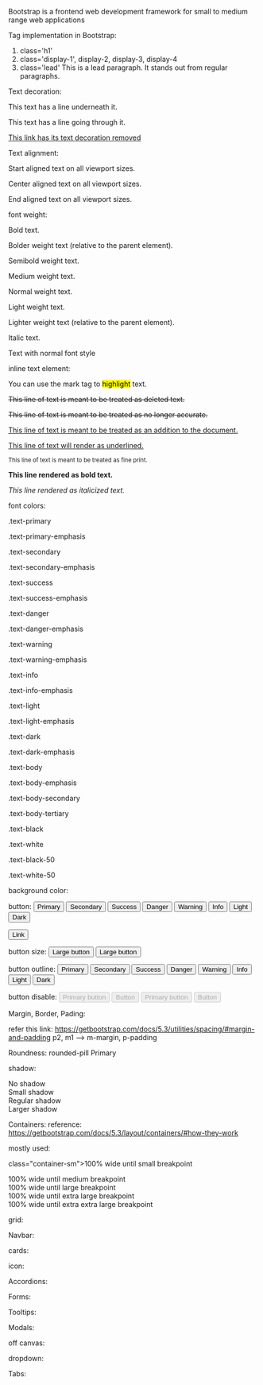 Bootstrap is a frontend web development framework for small to medium range web applications

Tag implementation in Bootstrap:
1. class='h1'
2. class='display-1', display-2, display-3, display-4
3. class='lead'  This is a lead paragraph. It stands out from regular paragraphs.

Text decoration:
<p class="text-decoration-underline">This text has a line underneath it.</p>
<p class="text-decoration-line-through">This text has a line going through it.</p>
<a href="#" class="text-decoration-none">This link has its text decoration removed</a>

Text alignment:
<p class="text-start">Start aligned text on all viewport sizes.</p>
<p class="text-center">Center aligned text on all viewport sizes.</p>
<p class="text-end">End aligned text on all viewport sizes.</p>

font weight:
<p class="fw-bold">Bold text.</p>
<p class="fw-bolder">Bolder weight text (relative to the parent element).</p>
<p class="fw-semibold">Semibold weight text.</p>
<p class="fw-medium">Medium weight text.</p>
<p class="fw-normal">Normal weight text.</p>
<p class="fw-light">Light weight text.</p>
<p class="fw-lighter">Lighter weight text (relative to the parent element).</p>
<p class="fst-italic">Italic text.</p>
<p class="fst-normal">Text with normal font style</p>

inline text element:
<p>You can use the mark tag to <mark>highlight</mark> text.</p>
<p><del>This line of text is meant to be treated as deleted text.</del></p>
<p><s>This line of text is meant to be treated as no longer accurate.</s></p>
<p><ins>This line of text is meant to be treated as an addition to the document.</ins></p>
<p><u>This line of text will render as underlined.</u></p>
<p><small>This line of text is meant to be treated as fine print.</small></p>
<p><strong>This line rendered as bold text.</strong></p>
<p><em>This line rendered as italicized text.</em></p>

font colors:
<p class="text-primary">.text-primary</p>
<p class="text-primary-emphasis">.text-primary-emphasis</p>
<p class="text-secondary">.text-secondary</p>
<p class="text-secondary-emphasis">.text-secondary-emphasis</p>
<p class="text-success">.text-success</p>
<p class="text-success-emphasis">.text-success-emphasis</p>
<p class="text-danger">.text-danger</p>
<p class="text-danger-emphasis">.text-danger-emphasis</p>
<p class="text-warning bg-dark">.text-warning</p>
<p class="text-warning-emphasis">.text-warning-emphasis</p>
<p class="text-info bg-dark">.text-info</p>
<p class="text-info-emphasis">.text-info-emphasis</p>
<p class="text-light bg-dark">.text-light</p>
<p class="text-light-emphasis">.text-light-emphasis</p>
<p class="text-dark bg-white">.text-dark</p>
<p class="text-dark-emphasis">.text-dark-emphasis</p>

<p class="text-body">.text-body</p>
<p class="text-body-emphasis">.text-body-emphasis</p>
<p class="text-body-secondary">.text-body-secondary</p>
<p class="text-body-tertiary">.text-body-tertiary</p>

<p class="text-black bg-white">.text-black</p>
<p class="text-white bg-dark">.text-white</p>
<p class="text-black-50 bg-white">.text-black-50</p>
<p class="text-white-50 bg-dark">.text-white-50</p>

background color:


button:
<button type="button" class="btn btn-primary">Primary</button>
<button type="button" class="btn btn-secondary">Secondary</button>
<button type="button" class="btn btn-success">Success</button>
<button type="button" class="btn btn-danger">Danger</button>
<button type="button" class="btn btn-warning">Warning</button>
<button type="button" class="btn btn-info">Info</button>
<button type="button" class="btn btn-light">Light</button>
<button type="button" class="btn btn-dark">Dark</button>

<button type="button" class="btn btn-link">Link</button>

button size:
<button type="button" class="btn btn-primary btn-lg">Large button</button>
<button type="button" class="btn btn-secondary btn-lg">Large button</button>

button outline:
<button type="button" class="btn btn-outline-primary">Primary</button>
<button type="button" class="btn btn-outline-secondary">Secondary</button>
<button type="button" class="btn btn-outline-success">Success</button>
<button type="button" class="btn btn-outline-danger">Danger</button>
<button type="button" class="btn btn-outline-warning">Warning</button>
<button type="button" class="btn btn-outline-info">Info</button>
<button type="button" class="btn btn-outline-light">Light</button>
<button type="button" class="btn btn-outline-dark">Dark</button>

button disable:
<button type="button" class="btn btn-primary" disabled>Primary button</button>
<button type="button" class="btn btn-secondary" disabled>Button</button>
<button type="button" class="btn btn-outline-primary" disabled>Primary button</button>
<button type="button" class="btn btn-outline-secondary" disabled>Button</button>

Margin, Border, Pading:

refer this link: https://getbootstrap.com/docs/5.3/utilities/spacing/#margin-and-padding
p2, m1 --> m-margin, p-padding


Roundness:
rounded-pill
<span class="badge rounded-pill text-bg-primary">Primary</span>

shadow:
<div class="shadow-none p-3 mb-5 bg-body-tertiary rounded">No shadow</div>
<div class="shadow-sm p-3 mb-5 bg-body-tertiary rounded">Small shadow</div>
<div class="shadow p-3 mb-5 bg-body-tertiary rounded">Regular shadow</div>
<div class="shadow-lg p-3 mb-5 bg-body-tertiary rounded">Larger shadow</div>

Containers:
reference: https://getbootstrap.com/docs/5.3/layout/containers/#how-they-work

mostly used:
<div class="container">
  <!-- Content here -->
</div>


class="container-sm">100% wide until small breakpoint</div>
<div class="container-md">100% wide until medium breakpoint</div>
<div class="container-lg">100% wide until large breakpoint</div>
<div class="container-xl">100% wide until extra large breakpoint</div>
<div class="container-xxl">100% wide until extra extra large breakpoint</div>

grid:

Navbar:

cards:

icon:

Accordions:

Forms:

Tooltips:

Modals:

off canvas:

dropdown:

Tabs:


